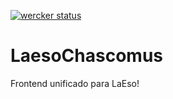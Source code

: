 [![wercker status](https://app.wercker.com/status/4effa83c13d315d75d6600891a5c323a/m/ "wercker status")](https://app.wercker.com/project/byKey/4effa83c13d315d75d6600891a5c323a)

# LaesoChascomus

Frontend unificado para LaEso!
